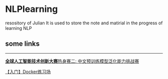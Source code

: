 # NLPlearning
resository of Julian
It is used to store the note and matirial in the progress of learning NLP

## some links

---

[**全球人工智能技术创新大赛**热身赛二: 中文预训练模型泛化能力挑战赛](https://tianchi.aliyun.com/competition/entrance/531865/introduction)

[【入门】Docker练习场](https://tianchi.aliyun.com/competition/entrance/231759/tab/174?spm=5176.12281976.0.0.59f48f1592hsOL)